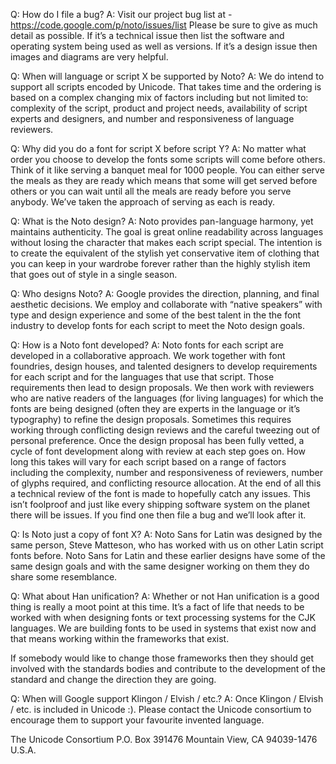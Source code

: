 Q: How do I file a bug? 
A: Visit our project bug list at - https://code.google.com/p/noto/issues/list Please be sure to give as much detail as possible. If it’s a technical issue then list the software and operating system being used as well as versions. If it’s a design issue then images and diagrams are very helpful.

Q: When will language or script X be supported by Noto? 
A: We do intend to support all scripts encoded by Unicode. That takes time and the ordering is based on a complex changing mix of factors including but not limited to: complexity of the script, product and project needs, availability of script experts and designers, and number and responsiveness of language reviewers.

Q: Why did you do a font for script X before script Y? 
A: No matter what order you choose to develop the fonts some scripts will come before others. Think of it like serving a banquet meal for 1000 people. You can either serve the meals as they are ready which means that some will get served before others or you can wait until all the meals are ready before you serve anybody. We’ve taken the approach of serving as each is ready.

Q: What is the Noto design? 
A: Noto provides pan-language harmony, yet maintains authenticity. The goal is great online readability across languages without losing the character that makes each script special. The intention is to create the equivalent of the stylish yet conservative item of clothing that you can keep in your wardrobe forever rather than the highly stylish item that goes out of style in a single season.

Q: Who designs Noto? 
A: Google provides the direction, planning, and final aesthetic decisions. We employ and collaborate with “native speakers” with type and design experience and some of the best talent in the the font industry to develop fonts for each script to meet the Noto design goals.

Q: How is a Noto font developed? 
A: Noto fonts for each script are developed in a collaborative approach. We work together with font foundries, design houses, and talented designers to develop requirements for each script and for the languages that use that script. Those requirements then lead to design proposals. We then work with reviewers who are native readers of the languages (for living languages) for which the fonts are being designed (often they are experts in the language or it’s typography) to refine the design proposals. Sometimes this requires working through conflicting design reviews and the careful tweezing out of personal preference. Once the design proposal has been fully vetted, a cycle of font development along with review at each step goes on. How long this takes will vary for each script based on a range of factors including the complexity, number and responsiveness of reviewers, number of glyphs required, and conflicting resource allocation. At the end of all this a technical review of the font is made to hopefully catch any issues. This isn’t foolproof and just like every shipping software system on the planet there will be issues. If you find one then file a bug and we’ll look after it.

Q: Is Noto just a copy of font X? 
A: Noto Sans for Latin was designed by the same person, Steve Matteson, who has worked with us on other Latin script fonts before. Noto Sans for Latin and these earlier designs have some of the same design goals and with the same designer working on them they do share some resemblance.

Q: What about Han unification? 
A: Whether or not Han unification is a good thing is really a moot point at this time. It’s a fact of life that needs to be worked with when designing fonts or text processing systems for the CJK languages. We are building fonts to be used in systems that exist now and that means working within the frameworks that exist.

If somebody would like to change those frameworks then they should get involved with the standards bodies and contribute to the development of the standard and change the direction they are going.

Q: When will Google support Klingon / Elvish / etc.? 
A: Once Klingon / Elvish / etc. is included in Unicode :). Please contact the Unicode consortium to encourage them to support your favourite invented language.

The Unicode Consortium 
P.O. Box 391476 
Mountain View, CA 94039-1476 
U.S.A.
